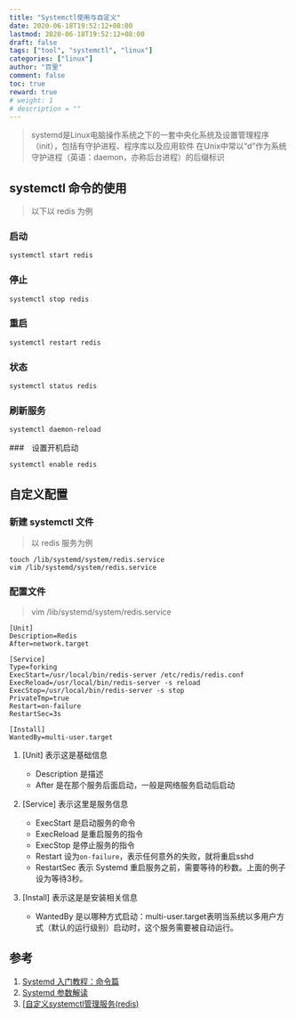 ```yaml
---
title: "Systemctl使用与自定义"
date: 2020-06-18T19:52:12+08:00
lastmod: 2020-06-18T19:52:12+08:00
draft: false
tags: ["tool", "systemctl", "linux"]
categories: ["linux"]
author: "百里"
comment: false
toc: true
reward: true
# weight: 1
# description = ""
---
```




> systemd是Linux电脑操作系统之下的一套中央化系统及设置管理程序（init），包括有守护进程、程序库以及应用软件
> 在Unix中常以“d”作为系统守护进程（英语：daemon，亦称后台进程）的后缀标识

##  systemctl 命令的使用
> 以下以 redis 为例

### 启动

```sh
systemctl start redis
```

### 停止

```sh
systemctl stop redis
```

### 重启

```sh
systemctl restart redis
```

### 状态

```sh
systemctl status redis
```

### 刷新服务
```sh
systemctl daemon-reload
```

###　设置开机启动

```sh
systemctl enable redis
```


## 自定义配置

### 新建 systemctl 文件

> 以 redis 服务为例

```
touch /lib/systemd/system/redis.service
vim /lib/systemd/system/redis.service
```

### 配置文件

> vim /lib/systemd/system/redis.service

```
[Unit]
Description=Redis
After=network.target

[Service]
Type=forking
ExecStart=/usr/local/bin/redis-server /etc/redis/redis.conf
ExecReload=/usr/local/bin/redis-server -s reload
ExecStop=/usr/local/bin/redis-server -s stop
PrivateTmp=true
Restart=on-failure
RestartSec=3s

[Install]
WantedBy=multi-user.target
```

1. [Unit] 表示这是基础信息
    - Description 是描述
    - After 是在那个服务后面启动，一般是网络服务启动后启动
2. [Service] 表示这里是服务信息
    - ExecStart 是启动服务的命令
    - ExecReload 是重启服务的指令
    - ExecStop 是停止服务的指令
    - Restart  设为`on-failure`，表示任何意外的失败，就将重启sshd
    - RestartSec 表示 Systemd 重启服务之前，需要等待的秒数。上面的例子设为等待3秒。
3. [Install] 表示这是是安装相关信息
	
	- WantedBy 是以哪种方式启动：multi-user.target表明当系统以多用户方式（默认的运行级别）启动时，这个服务需要被自动运行。
	




## 参考

1. [Systemd 入门教程：命令篇](http://www.ruanyifeng.com/blog/2016/03/systemd-tutorial-commands.html)
2. [Systemd 参数解读](https://www.ruanyifeng.com/blog/2016/03/systemd-tutorial-part-two.html)
3. [[自定义systemctl管理服务(redis)](https://segmentfault.com/a/1190000011401522)